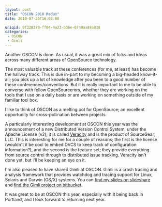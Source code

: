 ```yaml
---
layout: post
title: "OSCON 2010 Redux"
date: 2010-07-25T16:08:00

uniqid: 0f320370-ff04-4a23-b36e-0749aa88a818
categories: 
 - OSCON
 - Gimli
---
```

<p>
	Another OSCON is done.  As usual, it was a great mix of folks and ideas
	across many different areas of OpenSource technology.
</p>
<p>
	The most valuable track at these conferences (for me, at least) has become
	the hallway track.  This is due in-part to my becoming a big-headed
	know-it-all; you pick up a lot of knowledge after you been to a good number
	of these conferences/conventions.  But it is really important to me to be
	able to converse with fellow OpenSourcerors, whether they are working on
	the tools that I use on a daily basis or are working on something outside
	of my familiar tool box.
</p>
<p>
	I like to think of OSCON as a melting pot for OpenSource; an excellent
	opportunity for cross-pollination between projects.
</p>
<p>
	A particularly interesting development at OSCON this year was the
	announcement of a new Distributed Version Control System, under the Apache
	License (v2); it is called <a
	href="http://www.sourcegear.com/veracity/">Veracity</a> and is the product
	of SourceGear, LLC.  This is interesting for me for a couple of reasons;
	the first is the license (wouldn't it be cool to embed DVCS to keep track
	of configuration information?), and the second is the feature set; they
	provide everything from source control through to distributed issue
	tracking.  Veracity isn't done yet, but I'll be keeping an eye on it.
</p>
<p>
	I'm also pleased to have shared Gimli at OSCON.  Gimli is a crash tracing
	and analysis framework that provides watchdog and tracing support for
	Linux, Solaris and Darwin (OS/X) systems.  You can <a
	href="http://www.slideshare.net/wezfurlong/gimli-server-process-monitoring-and-fault-analysis">find
	my slides on slideshare</a> and <a
	href="https://bitbucket.org/wez/gimli">find the Gimli project on
	bitbucket</a>.
</p>
<p>
	It was great to be at OSCON this year, especially with it being back in
	Portland, and I look forward to returning next year.
</p>
